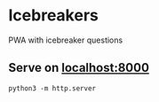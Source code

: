 # Icebreakers

PWA with icebreaker questions

## Serve on [localhost:8000](http://localhost:8000/)

```console
python3 -m http.server
```
